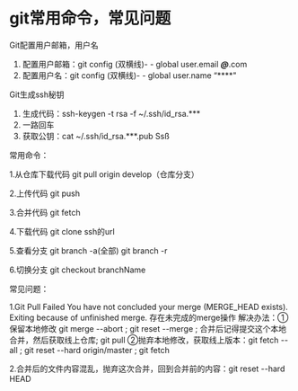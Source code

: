 # git常用命令，常见问题
Git配置用户邮箱，用户名
1. 配置用户邮箱：git config (双横线)- - global user.email ***@***.com
2. 配置用户名：git config (双横线)- - global user.name “****"

Git生成ssh秘钥

1. 生成代码：ssh-keygen -t rsa -f ~/.ssh/id_rsa.***
2. 一路回车
3. 获取公钥：cat ~/.ssh/id_rsa.***.pub
Ssß

常用命令：

1.从仓库下载代码
git pull origin develop（仓库分支）

2.上传代码
git push

3.合并代码
git fetch

4.下载代码
git clone ssh的url

5.查看分支
git branch -a(全部)
git branch -r

6.切换分支
git checkout branchName

常见问题：

1.Git Pull Failed
You have not concluded your merge (MERGE_HEAD exists).
Exiting because of unfinished merge.
存在未完成的merge操作
解决办法：①保留本地修改 git merge --abort ; git reset --merge ; 合并后记得提交这个本地合并，然后获取线上仓库; git pull
②抛弃本地修改，获取线上版本：git fetch --all ; git reset --hard origin/master ; git fetch

2.合并后的文件内容混乱，抛弃这次合并，回到合并前的内容：git reset --hard HEAD